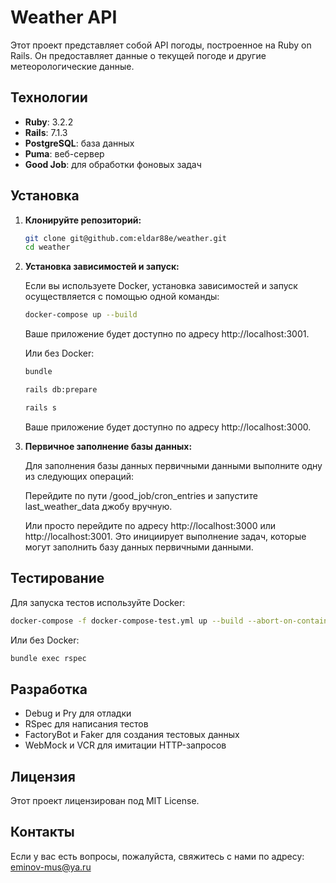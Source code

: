 # Weather API

Этот проект представляет собой API погоды, построенное на Ruby on Rails. Он предоставляет данные о текущей погоде и другие метеорологические данные.

## Технологии

- **Ruby**: 3.2.2
- **Rails**: 7.1.3
- **PostgreSQL**: база данных
- **Puma**: веб-сервер
- **Good Job**: для обработки фоновых задач

## Установка

1. **Клонируйте репозиторий:**

   ```bash
   git clone git@github.com:eldar88e/weather.git
   cd weather
    ```
2. **Установка зависимостей и запуск:**

   Если вы используете Docker, установка зависимостей и запуск осуществляется с помощью одной команды:
   ```bash
   docker-compose up --build
   ```
   Ваше приложение будет доступно по адресу http://localhost:3001.
   
   Или без Docker:
    ```bash
    bundle
    
    rails db:prepare
    
    rails s
   ```
   Ваше приложение будет доступно по адресу http://localhost:3000.

3. **Первичное заполнение базы данных:**

   Для заполнения базы данных первичными данными выполните одну из следующих операций:

   Перейдите по пути /good_job/cron_entries и запустите last_weather_data джобу вручную.
   
   Или просто перейдите по адресу http://localhost:3000 или http://localhost:3001. Это инициирует выполнение задач, которые могут заполнить базу данных первичными данными.


## Тестирование

Для запуска тестов используйте Docker:
```bash
docker-compose -f docker-compose-test.yml up --build --abort-on-container-exit
```

Или без Docker:
```bash
bundle exec rspec
```

## Разработка
* Debug и Pry для отладки
* RSpec для написания тестов
* FactoryBot и Faker для создания тестовых данных
* WebMock и VCR для имитации HTTP-запросов

## Лицензия
Этот проект лицензирован под MIT License.

## Контакты
Если у вас есть вопросы, пожалуйста, свяжитесь с нами по адресу: eminov-mus@ya.ru